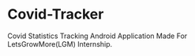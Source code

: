 # Covid-Tracker
Covid Statistics Tracking Android Application Made For LetsGrowMore(LGM) Internship.
